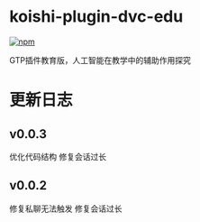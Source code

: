 # koishi-plugin-dvc-edu

[![npm](https://img.shields.io/npm/v/koishi-plugin-dvc-edu?style=flat-square)](https://www.npmjs.com/package/koishi-plugin-dvc-edu)

GTP插件教育版，人工智能在教学中的辅助作用探究


# 更新日志

## v0.0.3
优化代码结构
修复会话过长

## v0.0.2

修复私聊无法触发
修复会话过长